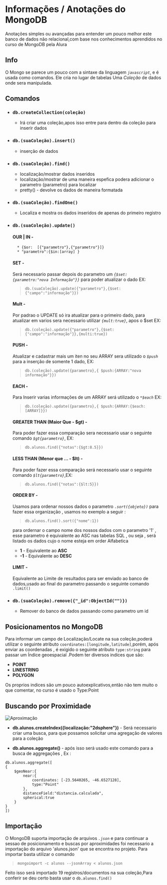 # Informações / Anotações do MongoDB
Anotações simples ou avançadas para entender um pouco melhor este banco de dados não relacional,com base nos conhecimentos
aprendidos no curso de MongoDB pela Alura
## Info
O Mongo se parece um pouco com a sintaxe da linguagem *``javascript``*, e é usada como comandos.
Ele cria no lugar de tabelas Uma *Coleção* de dados onde sera manipulada.

## Comandos
* ### ``db.createCollection(coleção)``
    * Irá criar uma coleção,apos isso entre para dentro da coleção para inserir dados

* ### ``db.(suaColeção).insert()``
    * inserção de dados

* ### ``db.(suaColeção).find()``
    * localização/mostrar dados inseridos
    * localização/mostrar de uma maneira espefica podera adicionar o parametro {parametro} para localizar
    *   pretty() - devolve os dados de maneira formatada

* ### `db.(suaColeção).findOne()`
    * Localiza e mostra os dados inseridos de apenas do primeiro registro


   

* ### `db.(suaColeção).update()`

    #### OUR | IN - 
        * {$or:  [{"parametro"},{"parametro"}]}
        * "parametro":{$in:[array] }

    #### SET  - 
    Será necessario passar depois do parametro um *`{$set:{parametro:"nova Informação"}}`* para poder atualizar o dado EX:   
    > `db.(suaColeção).update({"parametro"},{$set:{"campo":"informação"}})`
    
    #### Mult - 
    Por padrao o UPDATE só ira atualizar para o primeiro dado, para atualizar em varios sera necessario utilizar *`{mult:true}`*,
    apos o $set EX:
    > `db.(coleção).update({"parametro"},{$set:{"campo":"informação"}},{multi:true})`

    #### PUSH - 
    Atualizar e cadastrar mais um iten no seu ARRAY sera utilizado o *`$push`* para a inserção de somente 1 dado, EX:
    >`db.(coleção).update({parametro},{ $push:{ARRAY:"nova informação"}})` 

    #### EACH  - 
    Para Inserir varias informações de um ARRAY será utilizado o *`*$each`* EX:
    >`db.(coleção).update({parametro},{ $push:{ARRAY:{$each:[ARRAY]}})` 

    #### GREATER THAN (Maior Que - $gt) - 
    Para poder fazer essa comparação sera necessario usar o seguinte comando *`$gt{parametro}`*, EX:
    >`db.alunos.find({"notas":{$gt:8.5}})`

    #### LESS THAN (Menor que ... - $lt) - 
    Para poder fazer essa comparação será necessario usar o seguinte comando *`$lt{parametro}`*,EX:
    >`db.alunos.find({"notas":{$lt:5}})`

    #### ORDER BY - 
    Usamos para ordenar nossos dados o parametro *`.sort({objeto})`* para fazer essa organização , usamos no exemplo a seguir : 
    >`db.alunos.find().sort({"nome":1})`

    para ordernar o campo nome dos nossos dados com o parametro '1' , esse parametro é equivalente ao ASC nas tabelas SQL , ou seja , será listado os dados cujo o nome esteja em order Alfabetica
    * **1**  - Equivalente ao **ASC**
    * **-1** - Equivalente ao **DESC** 

    #### LIMIT  - 
    Equivalente ao Limite de resultados para ser enviado ao banco de dados,usado ao final do parametro passando o seguinte comando `.limit()`


* ### ``db.(suaColeção).remove({"_id":ObjectId("")})``
    * Remover do banco de dados passando como parametro um id

## Posicionamentos no MongoDB 
Para informar um campo de Localização/Locate na sua coleção,poderá utilizar o seguinte atributo `coordinates:[longitude,latitude]`,porém, após
enviar as coordenadas , é exigido o seguinte atributo `type:string`  para passar um Índice geoespacial .Podem ter diversos indices que são:
* **POINT**
* **LINESTRING**
* **POLYGON**  

Os proprios indices são um pouco autoexplicativos,então não tem muito o que comentar, no curso é usado o Type:Point 

## Buscando por Proximidade
![Aproximação](https://www.azleads.com.br/blog/wp-content/uploads/2019/12/explorar-empresas2-1024x573.png)

* **db.alunos.createIndex({localização:"2dsphere"})** - Será necessario criar uma
busca, para que possamos solicitar uma agregação de valores para a coleção 

* **db.alunos.aggregate()** - após isso será usado este comando para a busca de aggregações , Ex :

```
db.alunos.aggregate([
{ 
    $geoNear:{
        near:{   
            coordinates: [-23.5640265, -46.6527128],
            type:"Point"
        },
        distanceField:"distancia.calculada",
        spherical:true
    }
}
])
```

## Importação
O MongoDB suporta importação de arquivos *`.json`* e para continuar a sessao de posicionamento e buscas por aproximidades foi necessario a importação do arquivo 'alunos.json' que se encontra no projeto.
Para importar basta utilizar o comando 
> ```mongoimport -c alunos --jsonArray < alunos.json```

Feito isso será importado 19 registros/documentos na sua coleção,Para conferir se deu certo basta usar o ``db.alunos.find()``


